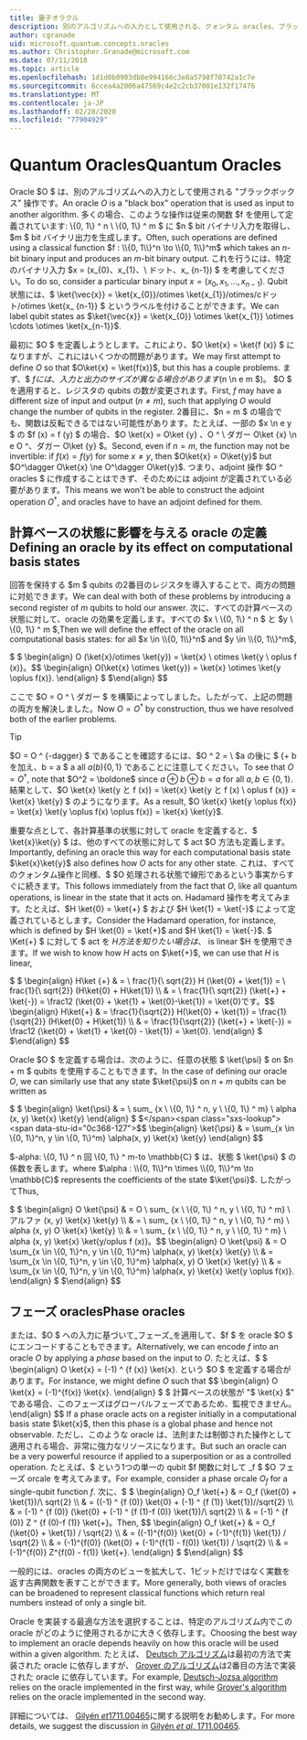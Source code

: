 ```yaml
---
title: 量子オラクル
description: 別のアルゴリズムへの入力として使用される、クォンタム oracles、ブラックボックス操作の操作方法と定義方法について説明します。
author: cgranade
uid: microsoft.quantum.concepts.oracles
ms.author: Christopher.Granade@microsoft.com
ms.date: 07/11/2018
ms.topic: article
ms.openlocfilehash: 1d1d0b0903db8e994166c3e8a5798f70742a1c7e
ms.sourcegitcommit: 6ccea4a2006a47569c4e2c2cb37001e132f17476
ms.translationtype: MT
ms.contentlocale: ja-JP
ms.lasthandoff: 02/28/2020
ms.locfileid: "77904929"
---
```

# <a name="quantum-oracles"></a><span data-ttu-id="0c368-103">Quantum Oracles</span><span class="sxs-lookup"><span data-stu-id="0c368-103">Quantum Oracles</span></span>

<span data-ttu-id="0c368-104">Oracle $O $ は、別のアルゴリズムへの入力として使用される "ブラックボックス" 操作です。</span><span class="sxs-lookup"><span data-stu-id="0c368-104">An oracle $O$ is a "black box" operation that is used as input to another algorithm.</span></span>
<span data-ttu-id="0c368-105">多くの場合、このような操作は従来の関数 $f を使用して定義されています: \\{0, 1\\} ^ n \ \\{0, 1\\} ^ m $ に $n $ bit バイナリ入力を取得し、$m $ bit バイナリ出力を生成します。</span><span class="sxs-lookup"><span data-stu-id="0c368-105">Often, such operations are defined using a classical function $f : \\{0, 1\\}^n \to \\{0, 1\\}^m$ which takes an $n$-bit binary input and produces an $m$-bit binary output.</span></span>
<span data-ttu-id="0c368-106">これを行うには、特定のバイナリ入力 $x = (x_{0}、x_{1}、\ ドット、x_ {n-1}) $ を考慮してください。</span><span class="sxs-lookup"><span data-stu-id="0c368-106">To do so, consider a particular binary input $x = (x_{0}, x_{1}, \dots, x_{n-1})$.</span></span>
<span data-ttu-id="0c368-107">Qubit 状態には、$ \ket{\vec{x}} = \ket{x_{0}}/otimes \ket{x_{1}}/otimes/cドット/otimes \ket{x_ {n-1}} $ というラベルを付けることができます。</span><span class="sxs-lookup"><span data-stu-id="0c368-107">We can label qubit states as $\ket{\vec{x}} = \ket{x_{0}} \otimes \ket{x_{1}} \otimes \cdots \otimes \ket{x_{n-1}}$.</span></span>

<span data-ttu-id="0c368-108">最初に $O $ を定義しようとします。これにより、$O \ket{x} = \ket{f (x)} $ になりますが、これにはいくつかの問題があります。</span><span class="sxs-lookup"><span data-stu-id="0c368-108">We may first attempt to define $O$ so that $O\ket{x} = \ket{f(x)}$, but this has a couple problems.</span></span>
<span data-ttu-id="0c368-109">まず、$ $f には、入力と出力のサイズが異なる場合があります ($n \n e m $)。 $O $ を適用すると、レジスタの qubits の数が変更されます。</span><span class="sxs-lookup"><span data-stu-id="0c368-109">First, $f$ may have a different size of input and output ($n \ne m$), such that applying $O$ would change the number of qubits in the register.</span></span>
<span data-ttu-id="0c368-110">2番目に、$n = m $ の場合でも、関数は反転できるではない可能性があります。たとえば、一部の $x \n e y $ の $f (x) = f (y) $ の場合、$O \ket{x} = O\ket {y} $、$O ^ \ ダガー O\ket {x} \n e O ^、ダガー O\ket {y} $。</span><span class="sxs-lookup"><span data-stu-id="0c368-110">Second, even if $n = m$, the function may not be invertible: if $f(x) = f(y)$ for some $x \ne y$, then $O\ket{x} = O\ket{y}$ but $O^\dagger O\ket{x} \ne O^\dagger O\ket{y}$.</span></span>
<span data-ttu-id="0c368-111">つまり、adjoint 操作 $O ^ oracles $ に作成することはできず、そのためには adjoint が定義されている必要があります。</span><span class="sxs-lookup"><span data-stu-id="0c368-111">This means we won't be able to construct the adjoint operation $O^\dagger$, and oracles have to have an adjoint defined for them.</span></span>

## <a name="defining-an-oracle-by-its-effect-on-computational-basis-states"></a><span data-ttu-id="0c368-112">計算ベースの状態に影響を与える oracle の定義</span><span class="sxs-lookup"><span data-stu-id="0c368-112">Defining an oracle by its effect on computational basis states</span></span>
<span data-ttu-id="0c368-113">回答を保持する $m $ qubits の2番目のレジスタを導入することで、両方の問題に対処できます。</span><span class="sxs-lookup"><span data-stu-id="0c368-113">We can deal with both of these problems by introducing a second register of $m$ qubits to hold our answer.</span></span>
<span data-ttu-id="0c368-114">次に、すべての計算ベースの状態に対して、oracle の効果を定義します。すべての $x \ \\{0, 1\\} ^ n $ と $y \ \\{0, 1\\} ^ m $,</span><span class="sxs-lookup"><span data-stu-id="0c368-114">Then we will define the effect of the oracle on all computational basis states: for all $x \in \\{0, 1\\}^n$ and $y \in \\{0, 1\\}^m$,</span></span>

<span data-ttu-id="0c368-115">$ $ \begin{align} O (\ket{x}/otimes \ket{y}) = \ket{x} \ otimes \ket{y \ oplus f (x)}。</span><span class="sxs-lookup"><span data-stu-id="0c368-115">$$ \begin{align} O(\ket{x} \otimes \ket{y}) = \ket{x} \otimes \ket{y \oplus f(x)}.</span></span>
<span data-ttu-id="0c368-116">\end{align} $ $</span><span class="sxs-lookup"><span data-stu-id="0c368-116">\end{align} $$</span></span>

<span data-ttu-id="0c368-117">ここで $O = O ^ \ ダガー $ を構築によってしました。したがって、上記の問題の両方を解決しました。</span><span class="sxs-lookup"><span data-stu-id="0c368-117">Now $O = O^\dagger$ by construction, thus we have resolved both of the earlier problems.</span></span>

> [!TIP]
> <span data-ttu-id="0c368-118">$O = O ^ {-dagger} $ であることを確認するには、$O ^ 2 = \ $a の後に $ {+ b を加え、b = a $ a all $a (b) \{0, 1\}$ であることに注意してください。</span><span class="sxs-lookup"><span data-stu-id="0c368-118">To see that $O = O^{\dagger}$, note that $O^2 = \boldone$ since $a \oplus b \oplus b = a$ for all $a, b \in \{0, 1\}$.</span></span>
> <span data-ttu-id="0c368-119">結果として、$O \ket{x} \ket{y と f (x)} = \ket{x} \ket{y と f (x) \ oplus f (x)} = \ket{x} \ket{y} $ のようになります。</span><span class="sxs-lookup"><span data-stu-id="0c368-119">As a result, $O \ket{x} \ket{y \oplus f(x)} = \ket{x} \ket{y \oplus f(x) \oplus f(x)} = \ket{x} \ket{y}$.</span></span>

<span data-ttu-id="0c368-120">重要な点として、各計算基準の状態に対して oracle を定義すると、$ \ket{x}\ket{y} $ は、他のすべての状態に対して $ act $O 方法も定義します。</span><span class="sxs-lookup"><span data-stu-id="0c368-120">Importantly, defining an oracle this way for each computational basis state $\ket{x}\ket{y}$ also defines how $O$ acts for any other state.</span></span>
<span data-ttu-id="0c368-121">これは、すべてのクォンタム操作と同様、$ $O 処理される状態で線形であるという事実からすぐに続きます。</span><span class="sxs-lookup"><span data-stu-id="0c368-121">This follows immediately from the fact that $O$, like all quantum operations, is linear in the state that it acts on.</span></span>
<span data-ttu-id="0c368-122">Hadamard 操作を考えてみます。たとえば、$H \ket{0} = \ket{+} $ および $H \ket{1} = \ket{-}$ によって定義されているとします。</span><span class="sxs-lookup"><span data-stu-id="0c368-122">Consider the Hadamard operation, for instance, which is defined by $H \ket{0} = \ket{+}$ and $H \ket{1} = \ket{-}$.</span></span>
<span data-ttu-id="0c368-123">$ \Ket{+} $ に対して $ act を $H 方法を知りたい場合は、$ is linear $H を使用できます。</span><span class="sxs-lookup"><span data-stu-id="0c368-123">If we wish to know how $H$ acts on $\ket{+}$, we can use that $H$ is linear,</span></span>

<span data-ttu-id="0c368-124">$ $ \begin{align} H\ket {+} & = \ frac{1}{\ sqrt{2}} H (\ket{0} + \ket{1}) = \ frac{1}{\ sqrt{2}} (H\ket{0} + H\ket{1}) \\\\ & = \ frac{1}{\ sqrt{2}} (\ket{+} + \ket{-}) = \frac12 (\ket{0} + \ket{1} + \ket{0}-\ket{1}) = \ket{0}です。</span><span class="sxs-lookup"><span data-stu-id="0c368-124">$$ \begin{align} H\ket{+} & = \frac{1}{\sqrt{2}} H(\ket{0} + \ket{1}) = \frac{1}{\sqrt{2}} (H\ket{0} + H\ket{1}) \\\\ & = \frac{1}{\sqrt{2}} (\ket{+} + \ket{-}) = \frac12 (\ket{0} + \ket{1} + \ket{0} - \ket{1}) = \ket{0}.</span></span>
<span data-ttu-id="0c368-125">\end{align} $ $</span><span class="sxs-lookup"><span data-stu-id="0c368-125">\end{align} $$</span></span>

<span data-ttu-id="0c368-126">Oracle $O $ を定義する場合は、次のように、任意の状態 $ \ket{\psi} $ on $n + m $ qubits を使用することもできます。</span><span class="sxs-lookup"><span data-stu-id="0c368-126">In the case of defining our oracle $O$, we can similarly use that any state $\ket{\psi}$ on $n + m$ qubits can be written as</span></span>

<span data-ttu-id="0c368-127">$ $ \begin{align} \ket{\psi} & = \ sum_ {x \ \\{0, 1\\} ^ n, y \ \\{0, 1\\} ^ m} \ alpha (x, y) \ket{x} \ket{y} \end{align} $ $</span><span class="sxs-lookup"><span data-stu-id="0c368-127">$$ \begin{align} \ket{\psi} & = \sum_{x \in \\{0, 1\\}^n, y \in \\{0, 1\\}^m} \alpha(x, y) \ket{x} \ket{y} \end{align} $$</span></span>

<span data-ttu-id="0c368-128">$-alpha: \\{0, 1\\} ^ n 回 \\{0, 1\\} ^ m-to \mathbb{C} $ は、状態 $ \ket{\psi} $ の係数を表します。</span><span class="sxs-lookup"><span data-stu-id="0c368-128">where $\alpha : \\{0, 1\\}^n \times \\{0, 1\\}^m \to \mathbb{C}$ represents the coefficients of the state $\ket{\psi}$.</span></span> <span data-ttu-id="0c368-129">したがって</span><span class="sxs-lookup"><span data-stu-id="0c368-129">Thus,</span></span>

<span data-ttu-id="0c368-130">$ $ \begin{align} O \ket{\psi} & = O \ sum_ {x \ \\{0, 1\\} ^ n, y \ \\{0, 1\\} ^ m} \ アルファ (x, y) \ket{x} \ket{y} \\\\ & = \ sum_ {x \ \\{0, 1\\} ^ n, y \ \\{0, 1\\} ^ m} \ alpha (x, y) O \ket{x} \ket{y} \\\\ & = \ sum_ {x \ \\{0, 1\\} ^ n, y \ \\{0, 1\\} ^ m} \ alpha (x, y) \ket{x} \ket{y/oplus f (x)}。</span><span class="sxs-lookup"><span data-stu-id="0c368-130">$$ \begin{align} O \ket{\psi} & = O \sum_{x \in \\{0, 1\\}^n, y \in \\{0, 1\\}^m} \alpha(x, y) \ket{x} \ket{y} \\\\ & = \sum_{x \in \\{0, 1\\}^n, y \in \\{0, 1\\}^m} \alpha(x, y) O \ket{x} \ket{y} \\\\ & = \sum_{x \in \\{0, 1\\}^n, y \in \\{0, 1\\}^m} \alpha(x, y) \ket{x} \ket{y \oplus f(x)}.</span></span>
<span data-ttu-id="0c368-131">\end{align} $ $</span><span class="sxs-lookup"><span data-stu-id="0c368-131">\end{align} $$</span></span>

## <a name="phase-oracles"></a><span data-ttu-id="0c368-132">フェーズ oracles</span><span class="sxs-lookup"><span data-stu-id="0c368-132">Phase oracles</span></span>
<span data-ttu-id="0c368-133">または、$O $ への入力に基づいて_フェーズ_を適用して、$f $ を oracle $O $ にエンコードすることもできます。</span><span class="sxs-lookup"><span data-stu-id="0c368-133">Alternatively, we can encode $f$ into an oracle $O$ by applying a _phase_ based on the input to $O$.</span></span>
<span data-ttu-id="0c368-134">たとえば、$ $ \begin{align} O \ket{x} = (-1) ^ {f (x)} \ket{x}. という $O $ を定義する場合があります。</span><span class="sxs-lookup"><span data-stu-id="0c368-134">For instance, we might define $O$ such that $$ \begin{align} O \ket{x} = (-1)^{f(x)} \ket{x}.</span></span>
<span data-ttu-id="0c368-135">\end{align} $ $ 計算ベースの状態が "$ \ket{x} $" である場合、このフェーズはグローバルフェーズであるため、監視できません。</span><span class="sxs-lookup"><span data-stu-id="0c368-135">\end{align} $$ If a phase oracle acts on a register initially in a computational basis state $\ket{x}$, then this phase is a global phase and hence not observable.</span></span>
<span data-ttu-id="0c368-136">ただし、このような oracle は、法則または制御された操作として適用される場合、非常に強力なリソースになります。</span><span class="sxs-lookup"><span data-stu-id="0c368-136">But such an oracle can be a very powerful resource if applied to a superposition or as a controlled operation.</span></span>
<span data-ttu-id="0c368-137">たとえば、$ という1つの単一の qubit $f 関数に対して _f $ $O フェーズ orcale を考えてみます。</span><span class="sxs-lookup"><span data-stu-id="0c368-137">For example, consider a phase orcale $O_f$ for a single-qubit function $f$.</span></span>
<span data-ttu-id="0c368-138">次に、$ $ \begin{align} O_f \ket{+} & = O_f (\ket{0} + \ket{1})/\ sqrt{2} \\\\ & = ((-1) ^ {f (0)} \ket{0} + (-1) ^ {f (1)} \ket{1})//sqrt{2} \\\\ & = (-1) ^ {f (0)} (\ket{0} + (-1) ^ {f (1)-f (0)} \ket{1})/\ sqrt{2} \\\\ & = (-1) ^ {f (0)} Z ^ {f (0)-f (1)} \ket{+}。</span><span class="sxs-lookup"><span data-stu-id="0c368-138">Then, $$ \begin{align} O_f \ket{+} & = O_f (\ket{0} + \ket{1}) / \sqrt{2} \\\\ & = ((-1)^{f(0)} \ket{0} + (-1)^{f(1)} \ket{1}) / \sqrt{2} \\\\ & = (-1)^{f(0)} (\ket{0} + (-1)^{f(1) - f(0)} \ket{1}) / \sqrt{2} \\\\ & = (-1)^{f(0)} Z^{f(0) - f(1)} \ket{+}.</span></span>
<span data-ttu-id="0c368-139">\end{align} $ $</span><span class="sxs-lookup"><span data-stu-id="0c368-139">\end{align} $$</span></span>

<span data-ttu-id="0c368-140">一般的には、oracles の両方のビューを拡大して、1ビットだけではなく実数を返す古典関数を表すことができます。</span><span class="sxs-lookup"><span data-stu-id="0c368-140">More generally, both views of oracles can be broadened to represent classical functions which return real numbers instead of only a single bit.</span></span>

<span data-ttu-id="0c368-141">Oracle を実装する最適な方法を選択することは、特定のアルゴリズム内でこの oracle がどのように使用されるかに大きく依存します。</span><span class="sxs-lookup"><span data-stu-id="0c368-141">Choosing the best way to implement an oracle depends heavily on how this oracle will be used within a given algorithm.</span></span>
<span data-ttu-id="0c368-142">たとえば、 [Deutsch アルゴリズム](https://en.wikipedia.org/wiki/Deutsch%E2%80%93Jozsa_algorithm)は最初の方法で実装された oracle に依存しますが、 [Grover のアルゴリズム](https://en.wikipedia.org/wiki/Grover's_algorithm)は2番目の方法で実装された oracle に依存しています。</span><span class="sxs-lookup"><span data-stu-id="0c368-142">For example, [Deutsch-Jozsa algorithm](https://en.wikipedia.org/wiki/Deutsch%E2%80%93Jozsa_algorithm) relies on the oracle implemented in the first way, while [Grover's algorithm](https://en.wikipedia.org/wiki/Grover's_algorithm) relies on the oracle implemented in the second way.</span></span>


<span data-ttu-id="0c368-143">詳細については、 [Gilyén *et*1711.00465](https://arxiv.org/abs/1711.00465)に関する説明をお勧めします。</span><span class="sxs-lookup"><span data-stu-id="0c368-143">For more details, we suggest the discussion in [Gilyén *et al*. 1711.00465](https://arxiv.org/abs/1711.00465).</span></span>

